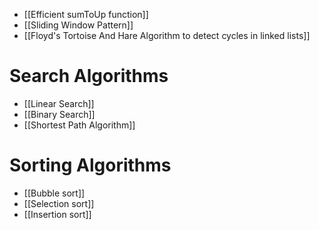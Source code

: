 - [[Efficient sumToUp function]]
- [[Sliding Window Pattern]]
- [[Floyd's Tortoise And Hare Algorithm to detect cycles in linked lists]]

# Search Algorithms
- [[Linear Search]]
- [[Binary Search]]
- [[Shortest Path Algorithm]]


# Sorting Algorithms
- [[Bubble sort]] 
- [[Selection sort]]
- [[Insertion sort]]